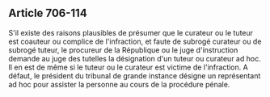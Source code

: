 Article 706-114
----
S'il existe des raisons plausibles de présumer que le curateur ou le tuteur est
coauteur ou complice de l'infraction, et faute de subrogé curateur ou de subrogé
tuteur, le procureur de la République ou le juge d'instruction demande au juge
des tutelles la désignation d'un tuteur ou curateur ad hoc. Il en est de même si
le tuteur ou le curateur est victime de l'infraction. A défaut, le président du
tribunal de grande instance désigne un représentant ad hoc pour assister la
personne au cours de la procédure pénale.
